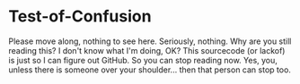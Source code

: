 Test-of-Confusion
=================

Please move along, nothing to see here.
Seriously, nothing.
Why are you still reading this? I don't know what I'm doing, OK?
This sourcecode (or lackof) is just so I can figure out GitHub.
So you can stop reading now.
Yes, you, unless there is someone over your shoulder... then that person can stop too.

